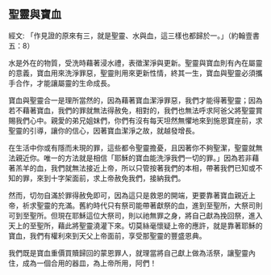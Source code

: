 ## 聖靈與寶血 ##

經文: 「作見證的原來有三，就是聖靈、水與血，這三樣也都歸於一。」（約翰壹書五：8）



水是外在的物質，受洗時藉著浸水禮，表徵潔淨與更新。聖靈與寶血則有內在屬靈的意義，寶血用來洗淨罪惡，聖靈則用來更新性情，終其一生，寶血與聖靈必須攜手合作，才能讓屬靈的生命成長。

寶血與聖靈合一是理所當然的，因為藉著寶血潔淨罪惡，我們才能得著聖靈；因為若不藉著寶血，我們的罪就無法得赦免，相對的，我們也無法呼求阿爸父將聖靈賞賜我們心中。親愛的弟兄姐妺們，你們有沒有每天坦然無懼地來到施恩寶座前，求聖靈的引導，讓你的信心，因著寶血潔淨之故，就越發增長。

在生活中你或有隱而未現的罪，這些都令聖靈擔憂，且因著你不夠聖潔，聖靈就無法親近你。唯一的方法就是相信「耶穌的寶血能洗淨我們一切的罪。」因為若非藉著羔羊的血，我們就無法接近上帝，所以只管按著我們的本相，帶著我們已知或不知的罪，來到十字架面前，求上帝赦免我們，接納我們。

然而，切勿自滿於罪得赦免即可，因為這只是救恩的開端，更要靠著寶血親近上帝，祈求聖靈的充滿。舊約時代只有祭司能帶著獻祭的血，進到至聖所，大祭司則可到至聖所。但現在耶穌這位大祭司，則以祂無罪之身，將自己獻為挽回祭，進入天上的至聖所，藉此將聖靈澆灌下來。切莫絲毫懷疑上帝的應許，就是靠著耶穌的寶血，我們有權利來到天父上帝面前，享受那聖靈的豐盛恩典。

我們既是寶血重價買贖歸回的蒙恩罪人，就理當將自己獻上做為活祭，讓聖靈內住，成為一個合用的器皿，為上帝所用，阿們！